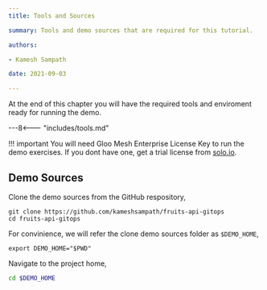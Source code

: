 ```yaml
---
title: Tools and Sources 

summary: Tools and demo sources that are required for this tutorial. 

authors:

- Kamesh Sampath 

date: 2021-09-03

---
```


At the end of this chapter you will have the required tools and enviroment ready for running the demo.

---8<--- "includes/tools.md"

!!! important
   You will need Gloo Mesh Enterprise License Key to run the demo exercises. If you dont have one, get a trial license from [solo.io](https://lp.solo.io/request-trial).

## Demo Sources

Clone the demo sources from the GitHub respository,

```shell
git clone https://github.com/kameshsampath/fruits-api-gitops
cd fruits-api-gitops
```

For convinience, we will refer the clone demo sources folder as `$DEMO_HOME`,

```shell
export DEMO_HOME="$PWD"
```

Navigate to the project home,

```bash
cd $DEMO_HOME
```